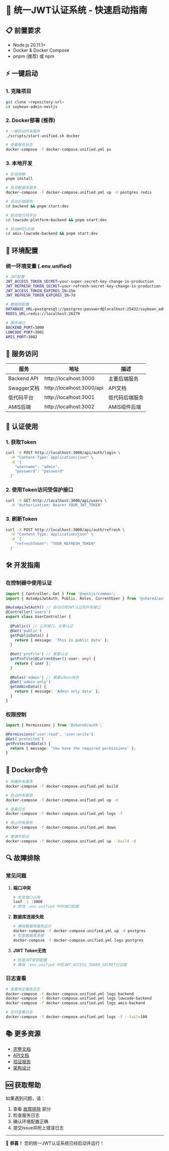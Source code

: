 # 🚀 统一JWT认证系统 - 快速启动指南

## 📋 前置要求

- Node.js 20.11.1+
- Docker & Docker Compose
- pnpm (推荐) 或 npm

## ⚡ 一键启动

### 1. 克隆项目
```bash
git clone <repository-url>
cd soybean-admin-nestjs
```

### 2. Docker部署 (推荐)
```bash
# 一键启动所有服务
./scripts/start-unified.sh docker

# 查看服务状态
docker-compose -f docker-compose.unified.yml ps
```

### 3. 本地开发
```bash
# 安装依赖
pnpm install

# 启动数据库服务
docker-compose -f docker-compose.unified.yml up -d postgres redis

# 启动后端服务
cd backend && pnpm start:dev

# 启动低代码平台
cd lowcode-platform-backend && pnpm start:dev

# 启动AMIS后端
cd amis-lowcode-backend && pnpm start:dev
```

## 🔧 环境配置

### 统一环境变量 (.env.unified)
```bash
# JWT配置
JWT_ACCESS_TOKEN_SECRET=your-super-secret-key-change-in-production
JWT_REFRESH_TOKEN_SECRET=your-refresh-secret-key-change-in-production
JWT_ACCESS_TOKEN_EXPIRES_IN=15m
JWT_REFRESH_TOKEN_EXPIRES_IN=7d

# 数据库配置
DATABASE_URL=postgresql://postgres:password@localhost:25432/soybean_admin
REDIS_URL=redis://localhost:26379

# 服务端口
BACKEND_PORT=3000
LOWCODE_PORT=3001
AMIS_PORT=3002
```

## 📡 服务访问

| 服务 | 地址 | 描述 |
|------|------|------|
| Backend API | http://localhost:3000 | 主要后端服务 |
| Swagger文档 | http://localhost:3000/api | API文档 |
| 低代码平台 | http://localhost:3001 | 低代码后端服务 |
| AMIS后端 | http://localhost:3002 | AMIS组件后端 |

## 🔐 认证使用

### 1. 获取Token
```bash
curl -X POST http://localhost:3000/api/auth/login \
  -H "Content-Type: application/json" \
  -d '{
    "username": "admin",
    "password": "password"
  }'
```

### 2. 使用Token访问受保护接口
```bash
curl -X GET http://localhost:3000/api/users \
  -H "Authorization: Bearer YOUR_JWT_TOKEN"
```

### 3. 刷新Token
```bash
curl -X POST http://localhost:3000/api/auth/refresh \
  -H "Content-Type: application/json" \
  -d '{
    "refreshToken": "YOUR_REFRESH_TOKEN"
  }'
```

## 🛠️ 开发指南

### 在控制器中使用认证
```typescript
import { Controller, Get } from '@nestjs/common';
import { AutoApiJwtAuth, Public, Roles, CurrentUser } from '@shared/auth';

@AutoApiJwtAuth() // 自动应用JWT认证到所有接口
@Controller('users')
export class UserController {
  
  @Public() // 公开接口，无需认证
  @Get('public')
  getPublicData() {
    return { message: 'This is public data' };
  }
  
  @Get('profile') // 需要认证
  getProfile(@CurrentUser() user: any) {
    return { user };
  }
  
  @Roles('admin') // 需要admin角色
  @Get('admin-only')
  getAdminData() {
    return { message: 'Admin only data' };
  }
}
```

### 权限控制
```typescript
import { Permissions } from '@shared/auth';

@Permissions('user:read', 'user:write')
@Get('protected')
getProtectedData() {
  return { message: 'You have the required permissions' };
}
```

## 🐳 Docker命令

```bash
# 构建所有服务
docker-compose -f docker-compose.unified.yml build

# 启动所有服务
docker-compose -f docker-compose.unified.yml up -d

# 查看日志
docker-compose -f docker-compose.unified.yml logs -f

# 停止所有服务
docker-compose -f docker-compose.unified.yml down

# 重建并启动
docker-compose -f docker-compose.unified.yml up --build -d
```

## 🔍 故障排除

### 常见问题

1. **端口冲突**
   ```bash
   # 检查端口占用
   lsof -i :3000
   # 修改 .env.unified 中的端口配置
   ```

2. **数据库连接失败**
   ```bash
   # 确保数据库服务运行
   docker-compose -f docker-compose.unified.yml up -d postgres
   # 检查数据库连接
   docker-compose -f docker-compose.unified.yml logs postgres
   ```

3. **JWT Token无效**
   ```bash
   # 检查JWT密钥配置
   # 确保 .env.unified 中的JWT_ACCESS_TOKEN_SECRET已设置
   ```

### 日志查看
```bash
# 查看特定服务日志
docker-compose -f docker-compose.unified.yml logs backend
docker-compose -f docker-compose.unified.yml logs lowcode-backend
docker-compose -f docker-compose.unified.yml logs amis-backend

# 实时查看日志
docker-compose -f docker-compose.unified.yml logs -f --tail=100
```

## 📚 更多资源

- [完整文档](./README.md)
- [API文档](http://localhost:3000/api)
- [验证报告](./VERIFICATION_REPORT.md)
- [架构设计](./docs/ARCHITECTURE.md)

## 🆘 获取帮助

如果遇到问题，请：

1. 查看 [故障排除](#-故障排除) 部分
2. 检查服务日志
3. 确认环境配置正确
4. 提交Issue并附上错误日志

---

🎉 **恭喜！** 您的统一JWT认证系统已经启动并运行！
